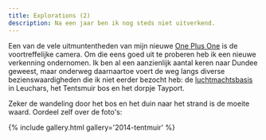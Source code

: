 ```yaml
---
title: Explorations (2)
description: Na een jaar ben ik nog steds niet uitverkend.
---
```

[1]: http://oneplus.net/
[2]: http://www.raf.mod.uk/rafleuchars/

Een van de vele uitmuntentheden van mijn nieuwe [One Plus One][1] is de voortreffelijke camera. Om die eens goed uit te proberen heb ik een nieuwe verkenning ondernomen. Ik ben al een aanzienlijk aantal keren naar Dundee geweest, maar onderweg daarnaartoe voert de weg langs diverse bezienswaardigheden die ik niet eerder bezocht heb: de [luchtmachtsbasis][2] in Leuchars, het Tentsmuir bos en het dorpje Tayport.

Zeker de wandeling door het bos en het duin naar het strand is de moeite waard. Oordeel zelf over de foto's:

{% include gallery.html gallery='2014-tentmuir' %}